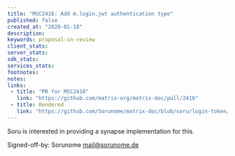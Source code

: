 ```yaml
---
title: "MSC2416: Add m.login.jwt authentication type"
published: false
created_at: "2020-01-18"
description:
keywords: proposal-in-review
client_stats:
server_stats:
sdk_stats:
services_stats:
footnotes:
notes:
links:
 - title: "PR for MSC2416"
   link: "https://github.com/matrix-org/matrix-doc/pull/2416"
 - title: Rendered
   link: "https://github.com/Sorunome/matrix-doc/blob/soru/login-token/proposals/2416-login-token.md"
---
```


Soru is interested in providing a synapse implementation for this.

Signed-off-by: Sorunome <mail@sorunome.de>
